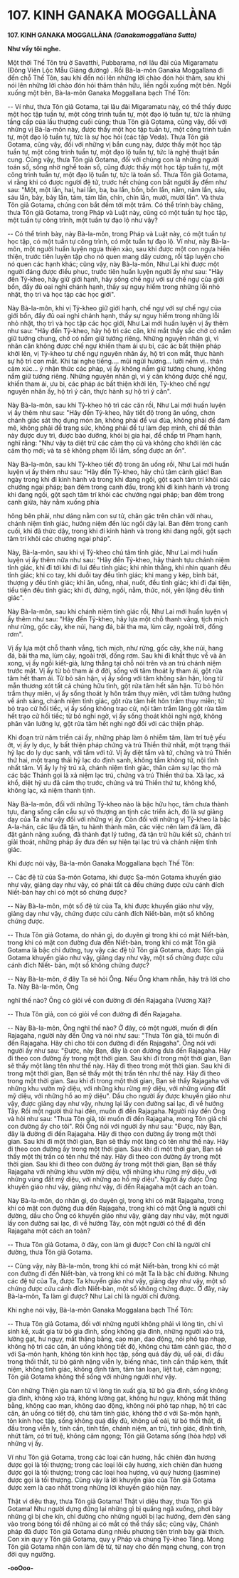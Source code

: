 # 107. KINH GANAKA MOGGALLÀNA

**107. KINH GANAKA MOGGALLÀNA**
***(Ganakamoggallàna Sutta)***

**Như vầy tôi nghe.**

Một thời Thế Tôn trú ở Savatthi, Pubbarama, nơi lâu đài của Migaramatu (Ðông Viên Lộc Mẫu Giảng
đường) . Rồi Bà-la-môn Ganaka Moggallana đi đến chỗ Thế Tôn, sau khi đến nói lên những lời chào
đón hỏi thăm, sau khi nói lên những lời chào đón hỏi thăm thân hữu, liền ngồi xuống một bên. Ngồi
xuống một bên, Bà-la-môn Ganaka Moggallana bạch Thế Tôn:

-- Ví như, thưa Tôn giả Gotama, tại lâu đài Migaramatu này, có thể thấy được một học tập tuần tự, một
công trình tuần tự, một đạo lộ tuần tự, tức là những tầng cấp của lầu thượng cuối cùng; thưa Tôn giả
Gotama, cũng vậy, đối với những vị Bà-la-môn này, được thấy một học tập tuần tự, một công trình tuần
tự, một đạo lộ tuần tự, tức là sự học hỏi (các tập Veda). Thưa Tôn giả Gotama, cũng vậy, đối với những
vị bắn cung này, được thấy một học tập tuần tự, một công trình tuần tự, một đạo lộ tuần tự, tức là nghệ
thuật bắn cung. Cũng vậy, thưa Tôn giả Gotama, đối với chúng con là những người toán số, sống nhờ
nghề toán số, cũng được thấy một học tập tuần tự, một công trình tuần tự, một đạo lộ tuần tự, tức là toán
số. Thưa Tôn giả Gotama, vì rằng khi có được người đệ tử, trước hết chúng con bắt người ấy đếm như
sau: "Một, một lần, hai, hai lần, ba, ba lần, bốn, bốn lần, năm, năm lần, sáu, sáu lần, bảy, bảy lần, tám,
tám lần, chín, chín lần, mười, mười lần". Và thưa Tôn giả Gotama, chúng con bắt đếm tới một trăm. Có
thể trình bày chăng, thưa Tôn giả Gotama, trong Pháp và Luật này, cũng có một tuần tự học tập, một
tuần tự công trình, một tuần tự đạo lộ như vậy?

-- Có thể trình bày, này Bà-la-môn, trong Pháp và Luật này, có một tuần tự học tập, có một tuần tự công
trình, có một tuần tự đạo lộ. Ví như, này Bà-la-môn, một người huấn luyện ngựa thiện xảo, sau khi được
một con ngựa hiền thiện, trước tiên luyện tập cho nó quen mang dây cương, rồi tập luyện cho nó quen
các hạnh khác; cũng vậy, này Bà-la-môn, Như Lai khi được một người đáng được điều phục, trước tiên
huấn luyện người ấy như sau: "Hãy đến Tỷ-kheo, hãy giữ giới hạnh, hãy sống chế ngự với sự chế ngự
của giới bổn, đầy đủ oai nghi chánh hạnh, thấy sự nguy hiểm trong những lỗi nhỏ nhặt, thọ trì và học tập
các học giới".

Này Bà-la-môn, khi vị Tỷ-kheo giữ giới hạnh, chế ngự với sự chế ngự của giới bổn, đầy đủ oai nghi
chánh hạnh, thấy sự nguy hiểm trong những lỗi nhỏ nhặt, thọ trì và học tập các học giới, Như Lai mới
huấn luyện vị ấy thêm như sau: "Hãy đến Tỷ-kheo, hãy hộ trì các căn, khi mắt thấy sắc chớ có nắm giữ
tướng chung, chớ có nắm giữ tướng riêng. Những nguyên nhân gì, vì nhãn căn không được chế ngự
khiến tham ái ưu bi, các ác bất thiện pháp khởi lên, vị Tỷ-kheo tự chế ngự nguyên nhân ấy, hộ trì con
mắt, thực hành sự hộ trì con mắt. Khi tai nghe tiếng.... mũi ngửi hương... lưỡi nếm vị.. thân cảm xúc... ý
nhận thức các pháp, vị ấy không nắm giữ tướng chung, không nắm giữ tướng riêng. Những nguyên nhân
gì, vì ý căn không được chế ngự, khiến tham ái, ưu bi, các pháp ác bất thiện khởi lên, Tỷ-kheo chế ngự
nguyên nhân ấy, hộ trì ý căn, thực hành sự hộ trì ý căn".

Này Bà-la-môn, sau khi Tỷ-kheo hộ trì các căn rồi, Như Lai mới huấn luyện vị ấy thêm như sau: "Hãy
đến Tỷ-kheo, hãy tiết độ trong ăn uống, chơn chánh giác sát thọ dụng món ăn, không phải để vui đùa,
không phải để đam mê, không phải để trang sức, không phải để tự làm đẹp mình, chỉ để thân này được
duy trì, được bảo dưỡng, khỏi bị gia hại, để chấp trì Phạm hạnh, nghĩ rằng: "Như vậy ta diệt trừ các cảm
thọ cũ và không cho khởi lên các cảm thọ mới; và ta sẽ không phạm lỗi lầm, sống được an ổn".

Này Bà-la-môn, sau khi Tỷ-kheo tiết độ trong ăn uống rồi, Như Lai mới huấn luyện vị ấy thêm như sau:
"Hãy đến Tỷ-kheo, hãy chú tâm cảnh giác! Ban ngày trong khi đi kinh hành và trong khi đang ngồi, gột
sạch tâm trí khỏi các chướng ngại pháp; ban đêm trong canh đầu, trong khi đi kinh hành và trong khi
đang ngồi, gột sạch tâm trí khỏi các chướng ngại pháp; ban đêm trong canh giữa, hãy nằm xuống phía

hông bên phải, như dáng nằm con sư tử, chân gác trên chân với nhau, chánh niệm tỉnh giác, hướng niệm
đến lúc ngồi dậy lại. Ban đêm trong canh cuối, khi đã thức dậy, trong khi đi kinh hành và trong khi đang
ngồi, gột sạch tâm trí khỏi các chướng ngại pháp".

Này, Bà-la-môn, sau khi vị Tỷ-kheo chú tâm tỉnh giác, Như Lai mới huấn luyện vị ấy thêm nữa như sau:
"Hãy đến Tỷ-kheo, hãy thành tựu chánh niệm tỉnh giác, khi đi tới khi đi lui đều tỉnh giác; khi nhìn thẳng,
khi nhìn quanh đều tỉnh giác; khi co tay, khi duỗi tay đều tỉnh giác; khi mang y kép, bình bát, thượng y
đều tỉnh giác; khi ăn, uống, nhai, nuốt, đều tỉnh giác; khi đi đại tiện, tiểu tiện đều tỉnh giác; khi đi, đứng,
ngồi, nằm, thức, nói, yên lặng đều tỉnh giác".

Này Bà-la-môn, sau khi chánh niệm tỉnh giác rồi, Như Lai mới huấn luyện vị ấy thêm như sau: "Hãy
đến Tỷ-kheo, hãy lựa một chỗ thanh vắng, tịch mịch như rừng, gốc cây, khe núi, hang đá, bãi tha ma,
lùm cây, ngoài trời, đống rơm".

Vị ấy lựa một chỗ thanh vắng, tịch mịch, như rừng, gốc cây, khe núi, hang đá, bãi tha ma, lùm cây,
ngoài trời, đống rơm. Sau khi đi khất thực về và ăn xong, vị ấy ngồi kiết-già, lưng thẳng tại chỗ nói trên
và an trú chánh niệm trước mặt. Vị ấy từ bỏ tham ái ở đời, sống với tâm thoát ly tham ái, gột rửa tâm hết
tham ái. Từ bỏ sân hận, vị ấy sống với tâm không sân hận, lòng từ mẫn thương xót tất cả chúng hữu tình,
gột rửa tâm hết sân hận. Từ bỏ hôn trầm thụy miên, vị ấy sống thoát ly hôn trầm thụy miên, với tâm
tưởng hướng về ánh sáng, chánh niệm tỉnh giác, gột rửa tâm hết hôn trầm thụy miên; từ bỏ trạo cử hối
tiếc, vị ấy sống không trạo cử, nội tâm trầm lặng gột rửa tâm hết trạo cử hối tiếc; từ bỏ nghi ngờ, vị ấy
sống thoát khỏi nghi ngờ, không phân vân lưỡng lự, gột rửa tâm hết nghi ngờ đối với các thiện pháp.

Khi đoạn trừ năm triền cái ấy, những pháp làm ô nhiễm tâm, làm trí tuệ yếu ớt, vị ấy ly dục, ly bất thiện
pháp chứng và trú Thiền thứ nhất, một trạng thái hỷ lạc do ly dục sanh, với tầm với tứ. Vị ấy diệt tầm và
tứ, chứng và trú Thiền thứ hai, một trạng thái hỷ lạc do định sanh, không tầm không tứ, nội tĩnh nhất
tâm. Vị ấy ly hỷ trú xả, chánh niệm tỉnh giác, thân cảm sự lạc thọ mà các bậc Thánh gọi là xả niệm lạc
trú, chứng và trú Thiền thứ ba. Xả lạc, xả khổ, diệt hỷ ưu đã cảm thọ trước, chứng và trú Thiền thứ tư,
không khổ, không lạc, xả niệm thanh tịnh.

Này Bà-la-môn, đối với những Tỷ-kheo nào là bậc hữu học, tâm chưa thành tựu, đang sống cần cầu sự
vô thượng an tịnh các triền ách, đó là sự giảng dạy của Ta như vậy đối với những vị ấy. Còn đối với
những vị Tỷ-kheo là bậc A-la-hán, các lậu đã tận, tu hành thành mãn, các việc nên làm đã làm, đã đặt
gánh nặng xuống, đã thành đạt lý tưởng, đã tận trừ hữu kiết sử, chánh trí giải thoát, những pháp ấy đưa
đến sự hiện tại lạc trú và chánh niệm tỉnh giác.

Khi được nói vậy, Bà-la-môn Ganaka Moggallana bạch Thế Tôn:

-- Các đệ tử của Sa-môn Gotama, khi được Sa-môn Gotama khuyến giáo như vậy, giảng dạy như vậy, có
phải tất cả đều chứng được cứu cánh đích Niết-bàn hay chỉ có một số chứng được?

-- Này Bà-la-môn, một số đệ tử của Ta, khi được khuyến giáo như vậy, giảng dạy như vậy, chứng được
cứu cánh đích Niết-bàn, một số không chứng được.

-- Thưa Tôn giả Gotama, do nhân gì, do duyên gì trong khi có mặt Niết-bàn, trong khi có mặt con đường
đưa đến Niết-bàn, trong khi có mặt Tôn giả Gotama là bậc chỉ đường, tuy vậy các đệ tử Tôn giả Gotama,
được Tôn giả Gotama khuyến giáo như vậy, giảng dạy như vậy, một số chứng được cứu cánh đích Niết-
bàn, một số không chứng được?

-- Này Bà-la-môn, ở đây Ta sẽ hỏi Ông. Nếu Ông kham nhẫn, hãy trả lời cho Ta. Này Bà-la-môn, Ông

nghĩ thế nào? Ông có giỏi về con đường đi đến Rajagaha (Vương Xá)?

-- Thưa Tôn giả, con có giỏi về con đường đi đến Rajagaha.

-- Này Bà-la-môn, Ông nghĩ thế nào? Ở đây, có một người, muốn đi đến Rajagaha, người này đến Ông
và nói như sau: "Thưa Tôn giả, tôi muốn đi đến Rajagaha. Hãy chỉ cho tôi con đường đi đến Rajagaha".
Ông nói với người ấy như sau: "Ðược, này Bạn, đây là con đường đưa đến Rajagaha. Hãy đi theo con
đường ấy trong một thời gian. Sau khi đi trong một thời gian, Bạn sẽ thấy một làng tên như thế này. Hãy
đi theo trong một thời gian. Sau khi đi trong một thời gian, Bạn sẽ thấy một thị trấn tên như thế này. Hãy
đi theo trong một thời gian. Sau khi đi trong một thời gian, Bạn sẽ thấy Rajagaha với những khu vườn
mỹ diệu, với những khu rừng mỹ diệu, với những vùng đất mỹ diệu, với những hồ ao mỹ diệu". Dầu cho
người ấy được khuyến giáo như vậy, được giảng dạy như vậy, nhưng lại lấy con đường sai lạc, đi về
hướng Tây. Rồi một người thứ hai đến, muốn đi đến Rajagaha. Người này đến Ông và hỏi như sau:
"Thưa Tôn giả, tôi muốn đi đến Rajagaha, mong Tôn giả chỉ con đường ấy cho tôi". Rồi Ông nói với
người ấy như sau: "Ðược, này Bạn, đây là đường đi đến Rajagaha. Hãy đi theo con đường ấy trong một
thời gian. Sau khi đi một thời gian, Bạn sẽ thấy một làng có tên như thế này. Hãy đi theo con đường ấy
trong một thời gian. Sau khi đi một thời gian, Bạn sẽ thấy một thị trấn có tên như thế này. Hãy đi theo
con đường ấy trong một thời gian. Sau khi đi theo con đường ấy trong một thời gian, Bạn sẽ thấy
Rajagaha với những khu vườn mỹ diệu, với những khu rừng mỹ diệu, với những vùng đất mỹ diệu, với
những ao hồ mỹ diệu". Người ấy được Ông khuyến giáo như vậy, giảng như vậy, đi đến Rajagaha một
cách an toàn.

Này Bà-la-môn, do nhân gì, do duyên gì, trong khi có mặt Rajagaha, trong khi có mặt con đường đưa
đến Rajagaha, trong khi có mặt Ông là người chỉ đường, dầu cho Ông có khuyến giáo như vậy, giảng
dạy như vậy, một người lấy con đường sai lạc, đi về hướng Tây, còn một người có thể đi đến Rajagaha
một cách an toàn?

-- Thưa Tôn giả Gotama, ở đây, con làm gì được? Con chỉ là người chỉ đường, thưa Tôn giả Gotama.

-- Cũng vậy, này Bà-la-môn, trong khi có mặt Niết-bàn, trong khi có mặt con đường đi đến Niết-bàn, và
trong khi có mặt Ta là bậc chỉ đường. Nhưng các đệ tử của Ta, được Ta khuyến giáo như vậy, giảng dạy
như vậy, một số chứng được cứu cánh đích Niết-bàn, một số không chứng được. Ở đây, này Bà-la-môn,
Ta làm gì được? Như Lai chỉ là người chỉ đường.

Khi nghe nói vậy, Bà-la-môn Ganaka Moggalana bạch Thế Tôn:

-- Thưa Tôn giả Gotama, đối với những người không phải vì lòng tin, chỉ vì sinh kế, xuất gia từ bỏ gia
đình, sống không gia đình, những người xảo trá, lường gạt, hư ngụy, mất thăng bằng, cao mạn, dao
động, nói phô tạp nhạp, không hộ trì các căn, ăn uống không tiết độ, không chú tâm cảnh giác, thờ ơ với
Sa-môn hạnh, không tôn kính học tập, sống quá đầy đủ, uể oải, đi đầu trong thối thất, từ bỏ gánh nặng
viễn ly, biếng nhác, tinh cần thấp kém, thất niệm, không tỉnh giác, không định tâm, tâm tán loạn, liệt tuệ,
câm ngọng; Tôn giả Gotama không thể sống với những người như vậy.

Còn những Thiện gia nam tử vì lòng tin xuất gia, từ bỏ gia đình, sống không gia đình, không xảo trá,
không lường gạt, không hư ngụy, không mất thăng bằng, không cao mạn, không dao động, không nói
phô tạp nhạp, hộ trì các căn, ăn uống có tiết độ, chú tâm tỉnh giác, không thờ ơ với Sa-môn hạnh, tôn
kính học tập, sống không quá đầy đủ, không uể oải, từ bỏ thối thất, đi đầu trong viễn ly, tinh cần, tinh
tấn, chánh niệm, an trú, tỉnh giác, định tĩnh, nhứt tâm, có trí tuệ, không câm ngọng; Tôn giả Gotama
sống (hòa hợp) với những vị ấy.

Ví như Tôn giả Gotama, trong các loại căn hương, hắc chiên đàn hương được gọi là tối thượng; trong
các loại lõi cây hương, xích chiên đàn hương được gọi là tối thượng; trong các loại hoa hương, vũ quý
hương (jasmine) được gọi là tối thượng. Cũng vậy là lời khuyến giáo của Tôn giả Gotama được xem là
cao nhất trong những lời khuyến giáo hiện nay.

Thật vi diệu thay, thưa Tôn giả Gotama! Thật vi diệu thay, thưa Tôn giả Gotama! Như người dựng đứng
lại những gì bị quăng ngã xuống, phơi bày những gì bị che kín, chỉ đường cho những người bị lạc
hướng, đem đèn sáng vào trong bóng tối để những ai có mắt có thể thấy sắc; cũng vậy, Chánh pháp đã
được Tôn giả Gotama dùng nhiều phương tiện trình bày giải thích. Con xin quy y Tôn giả Gotama, quy
y Pháp và chúng Tỷ-kheo Tăng. Mong Tôn giả Gotama nhận con làm đệ tử, từ nay cho đến mạng chung,
con trọn đời quy ngưỡng.

**-ooOoo-**

